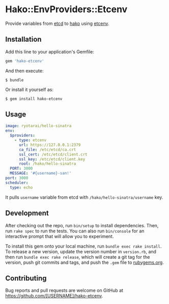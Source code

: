 # Hako::EnvProviders::Etcenv
Provide variables from [etcd](https://github.com/coreos/etcd) to [hako](https://github.com/eagletmt/hako) using [etcenv](https://github.com/sorah/etcenv).

## Installation

Add this line to your application's Gemfile:

```ruby
gem 'hako-etcenv'
```

And then execute:

    $ bundle

Or install it yourself as:

    $ gem install hako-etcenv

## Usage

```yaml
image: ryotarai/hello-sinatra
env:
  $providers:
    - type: etcenv
      url: https://127.0.0.1:2379
      ca_file: /etc/etcd/ca.crt
      ssl_cert: /etc/etcd/client.crt
      ssl_key: /etc/etcd/client.key
      root: /hako/hello-sinatra
  PORT: 3000
  MESSAGE: '#{username}-san!'
port: 3000
scheduler:
  type: echo
```

It pulls `username` variable from etcd with `/hako/hello-sinatra/username` key.

## Development

After checking out the repo, run `bin/setup` to install dependencies. Then, run `rake spec` to run the tests. You can also run `bin/console` for an interactive prompt that will allow you to experiment.

To install this gem onto your local machine, run `bundle exec rake install`. To release a new version, update the version number in `version.rb`, and then run `bundle exec rake release`, which will create a git tag for the version, push git commits and tags, and push the `.gem` file to [rubygems.org](https://rubygems.org).

## Contributing

Bug reports and pull requests are welcome on GitHub at https://github.com/[USERNAME]/hako-etcenv.

